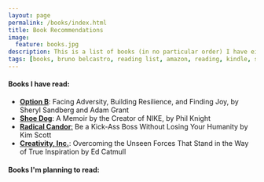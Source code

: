 ```yaml
---
layout: page
permalink: /books/index.html
title: Book Recommendations
image:
  feature: books.jpg
description: This is a list of books (in no particular order) I have either read or plan to read in the near future.
tags: [books, bruno belcastro, reading list, amazon, reading, kindle, self-improvement]
---
```


#### Books I have read:

* [**Option B**](https://amzn.to/2A4Msib): Facing Adversity, Building Resilience, and Finding Joy, by Sheryl Sandberg and Adam Grant
* [**Shoe Dog**](https://amzn.to/2LC1bWf): A Memoir by the Creator of NIKE, by Phil Knight
* [**Radical Candor**:](https://amzn.to/2A4N8UL) Be a Kick-Ass Boss Without Losing Your Humanity by Kim Scott
* [**Creativity, Inc.**](https://amzn.to/2LAronZ): Overcoming the Unseen Forces That Stand in the Way of True Inspiration by Ed Catmull

#### Books I'm planning to read: